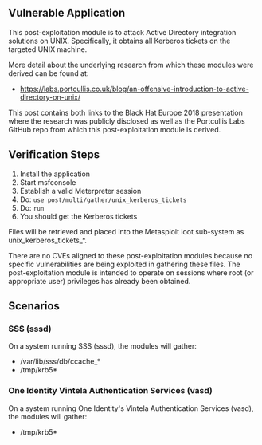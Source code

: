 ## Vulnerable Application

  This post-exploitation module is to attack Active Directory integration solutions on UNIX. Specifically, it
  obtains all Kerberos tickets on the targeted UNIX machine.

  More detail about the underlying research from which these modules were derived can be found at:
  
  * https://labs.portcullis.co.uk/blog/an-offensive-introduction-to-active-directory-on-unix/

  This post contains both links to the Black Hat Europe 2018 presentation where the research was publicly
  disclosed as well as the Portcullis Labs GitHub repo from which this post-exploitation module is derived.

## Verification Steps

  1. Install the application
  2. Start msfconsole
  3. Establish a valid Meterpreter session
  4. Do: ```use post/multi/gather/unix_kerberos_tickets```
  5. Do: ```run```
  6. You should get the Kerberos tickets

  Files will be retrieved and placed into the Metasploit loot sub-system as unix_kerberos_tickets_*.

  There are no CVEs aligned to these post-exploitation modules because no specific vulnerabilities are being
  exploited in gathering these files. The post-exploitation module is intended to operate on sessions where
  root (or appropriate user) privileges has already been obtained.

## Scenarios

### SSS (sssd)

  On a system running SSS (sssd), the modules will gather:

  * /var/lib/sss/db/ccache_*
  * /tmp/krb5*

### One Identity Vintela Authentication Services (vasd)

  On a system running One Identity's Vintela Authentication Services (vasd), the modules will gather:

  * /tmp/krb5*
